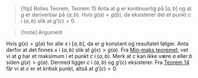 > [!tip] Rolles Teorem, Teorem 15
> Anta at $g$ er kontinuerlig på $[a,b]$ og at $g$ er deriverbar på $(a,b)$. Hvis $g(a) = g(b)$, da eksisterer det et punkt $c$ i $(a,b)$ slik at $g'(c) = 0$.
> 

> [!note] Argument 
> 

Hvis $g(x) = g(a)$ for alle $x$ i $[a,b]$, da er $g$ konstant og resultatet følger. Anta derfor at det finnes $x$ i $(a,b)$ slik at $g(x) > g(a)$. Fra [Min-maks teoremet](Kapittel%201%20-%20grenser%20og%20kontinuitet/1.2%20Kontinuitet/Min-maks%20teoremet.md), vet vi at $g$ har et maksimum i et punkt $c$ i $(a,b)$. Merk at $c$ kan ikke være $a$ eller $b$ siden $g(x) > g(a)$. Dermed ligger $c$ i $(a,b)$ og $g'(c)$ eksisterer. Fra [Teorem 14](Kapittel%202%20-%20derivasjon/2.1%20Derivasjon/Teorem%2014.md) får vi at $c$ er et kritisk punkt, altså at $g'(c) = 0$. 